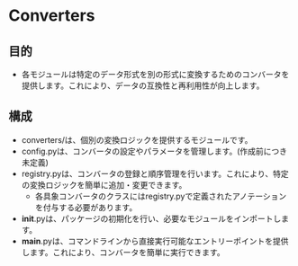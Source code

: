 # Converters

## 目的
* 各モジュールは特定のデータ形式を別の形式に変換するためのコンバータを提供します。これにより、データの互換性と再利用性が向上します。

## 構成
* converters/は、個別の変換ロジックを提供するモジュールです。
* config.pyは、コンバータの設定やパラメータを管理します。(作成前につき未定義)
* registry.pyは、コンバータの登録と順序管理を行います。これにより、特定の変換ロジックを簡単に追加・変更できます。
  - 各具象コンバータのクラスにはregistry.pyで定義されたアノテーションを付与する必要があります。
* __init__.pyは、パッケージの初期化を行い、必要なモジュールをインポートします。
* __main__.pyは、コマンドラインから直接実行可能なエントリーポイントを提供します。これにより、コンバータを簡単に実行できます。
